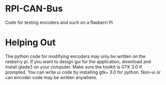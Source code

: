 # RPI-CAN-Bus
Code for testing encoders and such on a Rasberri Pi

# Helping Out
The python code for modifying encoders may only be written on the rasberry pi.
If you want to design gui for the application, download and install glade3 on your computer. 
Make sure the toolkit is GTK 3.0 if prompted.
You can write ui code by installing gtk+ 3.0 for python.
Non-ui or can encoder code may be written anywhere. 
